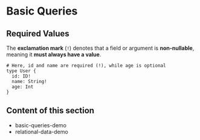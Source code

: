 # Basic Queries

## Required Values

The **exclamation mark** (`!`) denotes that a field or argument is **non-nullable**, meaning it **must always have a value**.

```gql
# Here, id and name are required (!), while age is optional
type User {
  id: ID!
  name: String!
  age: Int
}
```

## Content of this section

- basic-queries-demo
- relational-data-demo
